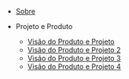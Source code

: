 - [Sobre](/README) 

- Projeto e Produto

  - [Visão do Produto e Projeto](produto-projeto/prod-project.md)
  - [Visão do Produto e Projeto 2](produto-projeto/prod-project2.md)
  - [Visão do Produto e Projeto 3](produto-projeto/prod-project3.md)
  - [Visão do Produto e Projeto 4](produto-projeto/prod-project4.md)
<!--
- Projeto

  - [TAP](/produto/tap/tap)
  - [EAP](/produto/eap/eap)
  - [Canvas](/produto/canvas/CANVAS-MDS1)
  - [Metodologia](/produto/metodologia/metodologia)
  - [Ferramentas Utilizadas](/produto/ferramentas/ferramentas)
  - [RoadMap de Desenvolvimento](/produto/roadmap/roadmap_v1)

- Produto

  - [Documento de Visão](/produto/Visao/Visao)
  - [Backlog do Produto](/produto/backlog/backlog)
  - [Arquitetura](/produto/Arquitetura/Arquitetura)

- Utilizando Tecnologias

  - [React](produto/pesquisa_tecnologias/react)
  - [Django](produto/pesquisa_tecnologias/django)
  - [MongoDB](produto/pesquisa_tecnologias/mongoDB)

- Prototipos

    - [Time A](/produto/prototipo/prototipo)
    - [Time B](/produto/prototipo/prototipo-tipoB)
    - [Time C](/produto/prototipo/prototipo-timeC)

- Repositório

  - [Politicas do Repositório](politicas/policies)
  - [Sugestão de Fluxo de Trabalho](politicas/workflow)
-->
